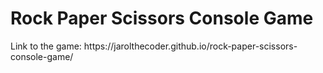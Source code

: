 <h1> Rock Paper Scissors Console Game </h1>
Link to the game: https://jarolthecoder.github.io/rock-paper-scissors-console-game/

